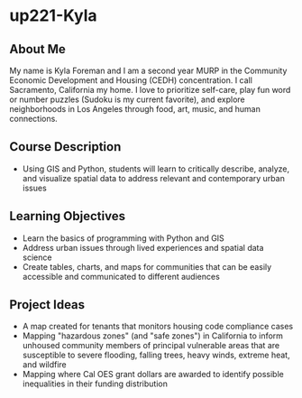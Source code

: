 # up221-Kyla
## About Me  
My name is Kyla Foreman and I am a second year MURP in the Community Economic Development and Housing (CEDH) concentration. I call Sacramento, California my home. I love to prioritize self-care, play fun word or number puzzles (Sudoku is my current favorite), and explore neighborhoods in Los Angeles through food, art, music, and human connections. 
## Course Description 
* Using GIS and Python, students will learn to critically describe, analyze, and visualize spatial data to address relevant and contemporary urban issues
## Learning Objectives 
* Learn the basics of programming with Python and GIS  
* Address urban issues through lived experiences and spatial data science 
* Create tables, charts, and maps for communities that can be easily accessible and communicated to different audiences 
## Project Ideas 
* A map created for tenants that monitors housing code compliance cases 
* Mapping "hazardous zones" (and "safe zones") in California to inform unhoused community members of principal vulnerable areas that are susceptible to severe flooding, falling trees, heavy winds, extreme heat, and wildfire 
* Mapping where Cal OES grant dollars are awarded to identify possible inequalities in their funding distribution
